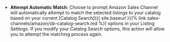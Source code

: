 
- **Attempt Automatic Match**: Choose to prompt Amazon Sales Channel will automatically attempt to match the selected listings to your catalog based on your current [Catalog Search]({{ site.baseurl }}{% link sales-channels/amazon/ob-catalog-search.md %}) options in your Listing Settings. If you modify your Catalog Search options, this action will allow you to attempt the matching process again.

